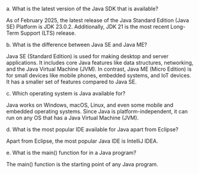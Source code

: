 a. What is the latest version of the Java SDK that is available?

As of February 2025, the latest release of the Java Standard Edition (Java SE) Platform is JDK 23.0.2. Additionally, JDK 21 is the most recent Long-Term Support (LTS) release.


b. What is the difference between Java SE and Java ME?

Java SE (Standard Edition) is used for making desktop and server applications. It includes core Java features like data structures, networking, and the Java Virtual Machine (JVM). In contrast, Java ME (Micro Edition) is for small devices like mobile phones, embedded systems, and IoT devices. It has a smaller set of features compared to Java SE.


c. Which operating system is Java available for?

Java works on Windows, macOS, Linux, and even some mobile and embedded operating systems. Since Java is platform-independent, it can run on any OS that has a Java Virtual Machine (JVM).


d. What is the most popular IDE available for Java apart from Eclipse?

Apart from Eclipse, the most popular Java IDE is IntelliJ IDEA.


e. What is the main() function for in a Java program?

 The main() function is the starting point of any Java program.

